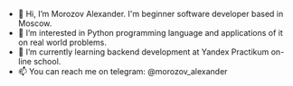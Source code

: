 - 👋 Hi, I’m Morozov Alexander. I'm beginner software developer based in Moscow.
- 👀 I’m interested in Python programming language and applications of it on real world problems.
- 🌱 I’m currently learning backend development at Yandex Practikum on-line school.
- 📫 You can reach me on telegram: @morozov_alexander

<!---
amorozov89/amorozov89 is a ✨ special ✨ repository because its `README.md` (this file) appears on your GitHub profile.
You can click the Preview link to take a look at your changes.
--->

